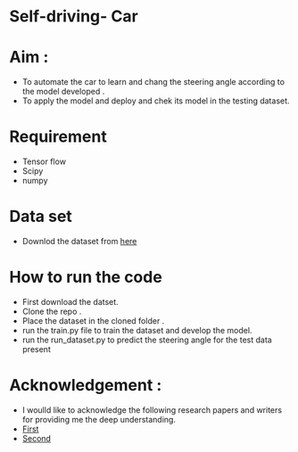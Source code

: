 # Self-driving- Car 
 
# Aim  : 
* To automate the car to learn  and chang the steering angle according to the model developed . 
* To  apply the model and deploy and chek its model in the testing dataset. 

# Requirement 
* Tensor flow
* Scipy
* numpy 

# Data set 

*  Downlod the dataset from <a href ="https://drive.google.com/file/d/1Ue4XohCOV5YXy57S_5tDfCVqzLr101M7/view">here</a>

# How to run the code 
* First download the datset.
* Clone the repo . 
* Place the dataset in the cloned folder . 
* run the train.py file to  train the dataset  and develop the model. 
* run the run_dataset.py to predict the steering angle for the test data present 

# Acknowledgement : 
* I woulld like to acknowledge the following research papers and writers for providing me the deep understanding. 
* <a href="https://arxiv.org/pdf/1604.07316.pdf">First</a>
* <a href ="https://arxiv.org/pdf/1604.07316.pdf">Second</a>
